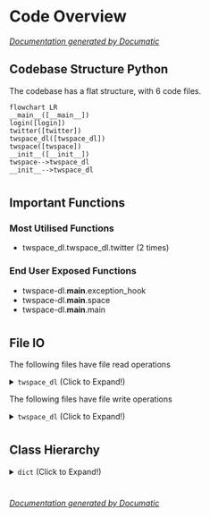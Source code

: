 # Code Overview

[_Documentation generated by Documatic_](https://www.documatic.com)

<!---Documatic-section-Codebase Structure Python-start--->
## Codebase Structure Python

The codebase has a flat structure, with 6 code files.

<!---Documatic-block-system_architecture-start--->
```mermaid
flowchart LR
__main__([__main__])
login([login])
twitter([twitter])
twspace_dl([twspace_dl])
twspace([twspace])
__init__([__init__])
twspace-->twspace_dl
__init__-->twspace_dl
```
<!---Documatic-block-system_architecture-end--->

# #
<!---Documatic-section-Codebase Structure Python-end--->

<!---Documatic-section-Important Functions-start--->
## Important Functions

<!---Documatic-block-important_funcs-start--->
<!---Documatic-block-most_used_funcs-start--->
### Most Utilised Functions

* twspace_dl.twspace_dl.twitter (2 times)
<!---Documatic-block-most_used_funcs-end--->

<!---Documatic-block-end_user_funcs-start--->
### End User Exposed Functions

* twspace-dl.__main__.exception_hook
* twspace-dl.__main__.space
* twspace-dl.__main__.main
<!---Documatic-block-end_user_funcs-end--->
<!---Documatic-block-important_funcs-end--->

# #
<!---Documatic-section-Important Functions-end--->

<!---Documatic-section-File IO-start--->
## File IO

<!---Documatic-block-file_io-start--->
The following files have file read operations

<!---Documatic-block-twspace_dl-start--->
<details>
	<summary><code>twspace_dl</code> (Click to Expand!)</summary>

* twspace_dl.login
* twspace_dl.twspace
</details>
<!---Documatic-block-twspace_dl-end--->

The following files have file write operations

<!---Documatic-block-twspace_dl-start--->
<details>
	<summary><code>twspace_dl</code> (Click to Expand!)</summary>

* twspace_dl.__main__
* twspace_dl.login
* twspace_dl.twspace_dl
</details>
<!---Documatic-block-twspace_dl-end--->
<!---Documatic-block-file_io-end--->

# #
<!---Documatic-section-File IO-end--->

<!---Documatic-section-Class Hierarchy-start--->
## Class Hierarchy

<!---Documatic-block-dict-start--->
<details>
	<summary><code>dict</code> (Click to Expand!)</summary>

* twspace_dl.twspace.Twspace
</details>
<!---Documatic-block-dict-end--->

# #
<!---Documatic-section-Class Hierarchy-end--->

[_Documentation generated by Documatic_](https://www.documatic.com)